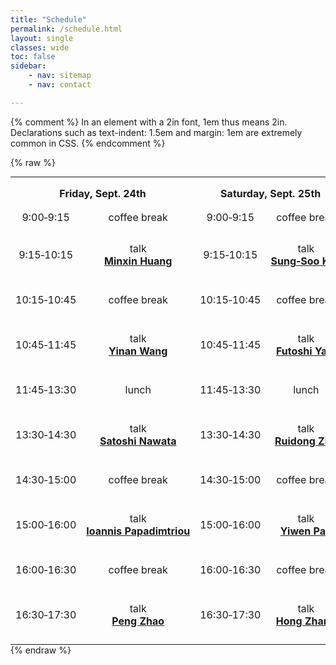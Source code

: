 ```yaml
---
title: "Schedule"
permalink: /schedule.html
layout: single
classes: wide
toc: false
sidebar:
    - nav: sitemap
    - nav: contact

---
```


{% comment %}
    In an element with a 2in font, 1em thus means 2in.
    Declarations such as text-indent: 1.5em and margin: 1em are extremely common in CSS.
{% endcomment %}

{% raw %}
<style>
table.schedule{
  margin-bottom: 0;
  margin-top: 0;
  overflow-x: auto;
}

tr.min15{
  height: 1.5em;
}
tr.min30{
  height: 3em;
}
tr.min60{
  height: 6em;
}
tr.lunch{
  height: 3em;
}

td{
  padding: 0 0.5em;
  text-align: center;
}

th{
  padding: 1em 0.5em;
  font-weight: bold;
  text-align: center;
}
</style>

<table class="schedule">
<tbody>
    <tr class="min15">
      <th colspan=2>Friday, Sept. 24th</th>
      <th colspan=2>Saturday, Sept. 25th</th>
      <th colspan=2>Sunday, Sept. 26th</th>
    </tr>
    <tr class="min15">
      <td>9:00&#8209;9:15</td>
      <td>coffee&nbsp;break</td>
      <td>9:00&#8209;9:15</td>
      <td>coffee&nbsp;break</td>
      <td>8:30&#8209;8:45</td>
      <td>coffee&nbsp;break</td>
    </tr>
    <tr class="min60">
      <td>9:15&#8209;10:15</td>
      <td>talk<br><a href="https://ymsc-strings.github.io/gauge-theory-workshop-sept-2021/abstracts.html#penrose-limit-a-stringy-regime-in-holography-by-minxin-huang"><b>Minxin&nbsp;Huang</b></a></td>
      <td>9:15&#8209;10:15</td>
      <td>talk<br><a href="https://ymsc-strings.github.io/gauge-theory-workshop-sept-2021/abstracts.html#6d-seiberg-witten-curves-and-5-brane-webs-by-sung-soo-kim"><b>Sung&#8209;Soo&nbsp;Kim</b></a></td>
      <td>8:45&#8209;9:45</td>
      <td>talk<br><a href="https://ymsc-strings.github.io/gauge-theory-workshop-sept-2021/abstracts.html#ope-coefficients-of-abjm-theory-with-giants-part-i-by-yunfeng-jiang"><b>Yunfeng&nbsp;Jiang</b></a></td>
    </tr>
    <tr class="min30">
      <td>10:15&#8209;10:45</td>
      <td>coffee&nbsp;break</td>
      <td>10:15&#8209;10:45</td>
      <td>coffee&nbsp;break</td>
      <td>9:45&#8209;10:15</td>
      <td>coffee&nbsp;break</td>
    </tr>
    <tr class="min60">
      <td>10:45&#8209;11:45</td>
      <td>talk<br><a href="https://ymsc-strings.github.io/gauge-theory-workshop-sept-2021/abstracts.html#5d-and-6d-scfts-from-c3-orbifolds-by-yinan-wang"><b>Yinan&nbsp;Wang</b></a></td>
      <td>10:45&#8209;11:45</td>
      <td>talk<br><a href="https://ymsc-strings.github.io/gauge-theory-workshop-sept-2021/abstracts.html#thermodynamic-limit-of-nekrasov-partition-function-for-5-brane-web-with-o5-plane-by-futoshi-yagi"><b>Futoshi&nbsp;Yagi</b></a></td>
      <td>10:15&#8209;11:15</td>
      <td>talk<br><a href="https://ymsc-strings.github.io/gauge-theory-workshop-sept-2021/abstracts.html#ope-coefficients-of-abjm-theory-with-giants-part-ii-by-junbao-wu"><b>Junbao&nbsp;Wu</b></a></td>
    </tr>
    <tr class="lunch">
      <td>11:45&#8209;13:30</td>
      <td>lunch</td>
      <td>11:45&#8209;13:30</td>
      <td>lunch</td>
    </tr>
    <tr class="min60">
      <td>13:30&#8209;14:30</td>
      <td>talk<br><a href="https://ymsc-strings.github.io/gauge-theory-workshop-sept-2021/abstracts.html#3d-n4-unitaryorthosymplectic-duality-by-satoshi-nawata"><b>Satoshi&nbsp;Nawata</b></a></td>
      <td>13:30&#8209;14:30</td>
      <td>talk<br><a href="https://ymsc-strings.github.io/gauge-theory-workshop-sept-2021/abstracts.html#instanton-counting-in-bcd-type-gauge-theories-and-o-vertex-by-ruidong-zhu"><b>Ruidong&nbsp;Zhu</b></a></td>
    </tr>
    <tr class="min30">
      <td>14:30&#8209;15:00</td>
      <td>coffee&nbsp;break</td>
      <td>14:30&#8209;15:00</td>
      <td>coffee&nbsp;break</td>
    </tr>
    <tr class="min60">
      <td>15:00&#8209;16:00</td>
      <td>talk<br><a href="https://ymsc-strings.github.io/gauge-theory-workshop-sept-2021/abstracts.html#anomalies-and-supersymmetry-by-ioannis-papadimitriou"><b>Ioannis&nbsp;Papadimtriou</b></a></td>
      <td>15:00&#8209;16:00</td>
      <td>talk<br><a href="https://ymsc-strings.github.io/gauge-theory-workshop-sept-2021/abstracts.html#closed-form-schur-indices-by-yiwen-pan"><b>Yiwen&nbsp;Pan</b></a></td>
    </tr>
    <tr class="min30">
      <td>16:00&#8209;16:30</td>
      <td>coffee&nbsp;break</td>
      <td>16:00&#8209;16:30</td>
      <td>coffee&nbsp;break</td>
    </tr>
    <tr class="min60">
      <td>16:30&#8209;17:30</td>
      <td>talk<br><a href="https://ymsc-strings.github.io/gauge-theory-workshop-sept-2021/abstracts.html#worldsheet-variables-for-cluster-configuration-spaces-and-hypersurface-arrangements-by-peng-zhao"><b>Peng&nbsp;Zhao</b></a></td>
      <td>16:30&#8209;17:30</td>
      <td>talk<br><a href="https://ymsc-strings.github.io/gauge-theory-workshop-sept-2021/abstracts.html#representations-of-quantum-w-subalgebras-by-hong-kilar-zhang"><b>Hong&nbsp;Zhang</b></a></td>
    </tr>
</tbody>
</table>
{% endraw %}